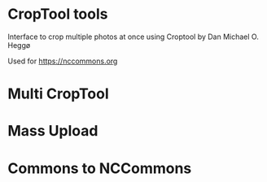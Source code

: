 
# CropTool tools
Interface to crop multiple photos at once using Croptool by Dan Michael O. Heggø

Used for https://nccommons.org

# Multi CropTool
# Mass Upload
# Commons to NCCommons
